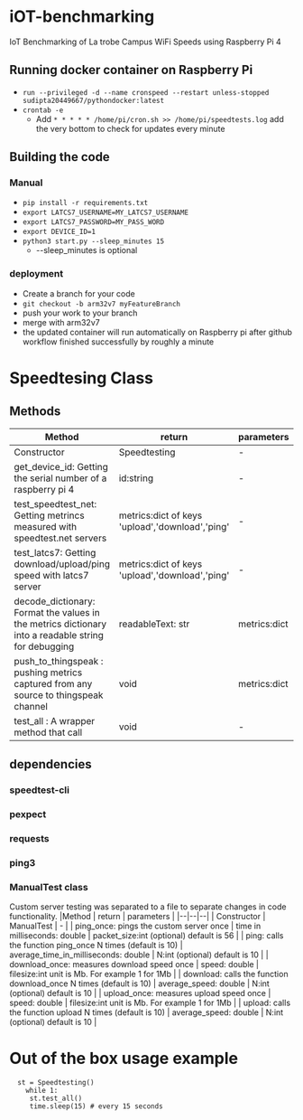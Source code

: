 


# iOT-benchmarking
IoT Benchmarking of La trobe Campus WiFi Speeds using Raspberry Pi 4

## Running docker container on Raspberry Pi
  - `run --privileged -d --name cronspeed --restart unless-stopped sudipta20449667/pythondocker:latest`
  - `crontab -e`
    - Add `* * * * * /home/pi/cron.sh >> /home/pi/speedtests.log` add the very bottom to check for updates every minute

## Building the code
### Manual
  - `pip install -r requirements.txt`
  - `export LATCS7_USERNAME=MY_LATCS7_USERNAME`
  - `export LATCS7_PASSWORD=MY_PASS_WORD`
  - `export DEVICE_ID=1`
  - `python3 start.py --sleep_minutes 15`
    - --sleep_minutes is optional
### deployment
  - Create a branch for your code
  - `git checkout -b arm32v7 myFeatureBranch`
  - push your work to your branch
  - merge with arm32v7
  - the updated container will run automatically on Raspberry pi after github workflow finished successfully by roughly a minute

# Speedtesing Class

## Methods

|Method	| return | parameters |
|--|--|--|
| Constructor | Speedtesting | - |
|get_device_id: Getting the serial number of a raspberry pi 4|id:string|-|
|test_speedtest_net: Getting metrincs measured with speedtest.net servers|metrics:dict of keys 'upload','download','ping'|-|
|test_latcs7: Getting download/upload/ping speed with latcs7 server|metrics:dict of keys 'upload','download','ping'|-|
| decode_dictionary: Format the values in the metrics dictionary into a readable string for debugging | readableText: str | metrics:dict|
| push_to_thingspeak : pushing metrics captured from any source to thingspeak channel | void | metrics:dict |
| test_all : A wrapper method that call | void | - |

## dependencies
### speedtest-cli
### pexpect
### requests
### ping3
### ManualTest class
Custom server testing was separated to a file to separate changes in code functionality.
|Method	| return | parameters |
|--|--|--|
| Constructor | ManualTest | - |
| ping_once: pings the custom server once | time in milliseconds: double | packet_size:int (optional) default is 56 |
| ping: calls the function ping_once N times (default is 10) | average_time_in_milliseconds: double |  N:int (optional) default is 10 |
| download_once: measures download speed once | speed: double |  filesize:int unit is Mb. For example 1 for 1Mb |
| download: calls the function download_once N times (default is 10) | average_speed: double |  N:int (optional) default is 10 |
| upload_once: measures upload speed once | speed: double |  filesize:int unit is Mb. For example 1 for 1Mb |
| upload: calls the function upload N times (default is 10) | average_speed: double |  N:int (optional) default is 10 |


# Out of the box usage example

      st = Speedtesting()
	    while 1:
  	     st.test_all()
  	     time.sleep(15) # every 15 seconds
